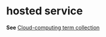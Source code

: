 # hosted service

**See** [Cloud-computing term collection](~/a-z-word-list-term-collections/term-collections/cloud-computing-terms.md)
